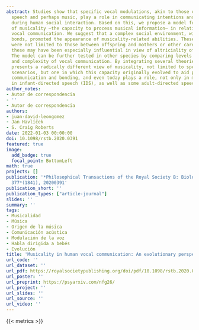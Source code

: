 ```yaml
---
abstract: Studies show that specific vocal modulations, akin to those of infant-directed
  speech and perhaps music, play a role in communicating intentions and mental states
  during human social interaction. Based on this, we propose a model for the evolution
  of musicality –the capacity to process musical information– in relation to human
  vocal communication. We suggest that a complex social environment, with strong social
  bonds, promoted the appearance of musicality-related abilities. These social bonds
  were not limited to those between offspring and mothers or other carers, although
  these may have been especially influential in view of altriciality of human infants.
  The model can be further tested in other species by comparing levels of sociality
  and complexity of vocal communication. By integrating several theories, our model
  presents a radically different view of musicality, not limited to specifically musical
  scenarios, but one in which this capacity originally evolved to aid parent-infant
  communication and bonding, and even today plays a role, not only in music but also
  in infant-directed speech (IDS), as well as some adult-directed speech (ADS) contexts.
author_notes:
- Autor de correspondencia
- ''
- Autor de correspondencia
authors:
- juan-david-leongomez
- Jan Havlíček
- S. Craig Roberts
date: 2022-01-03 00:00:00
doi: 10.1098/rstb.2020.0391
featured: true
image:
  add_badge: true
  focal_point: BottomLeft
math: true
projects: []
publication: '*Philosophical Transactions of the Royal Society B: Biological Sciences,
  377*(1841), 20200391'
publication_short: ''
publication_types: ["article-journal"]
slides: ''
summary: ''
tags:
- Musicalidad
- Música
- Origen de la música
- Comunicación acústica
- Modulación de la voz
- Habla dirigida a bebés
- Evolución
title: 'Musicality in human vocal communication: An evolutionary perspective'
url_code: ''
url_dataset: ''
url_pdf: https://royalsocietypublishing.org/doi/pdf/10.1098/rstb.2020.0391
url_poster: ''
url_preprint: https://psyarxiv.com/nfg26/
url_project: ''
url_slides: ''
url_source: ''
url_video: ''
---
```

{{< metrics >}}
